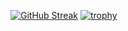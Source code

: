 [![GitHub Streak](https://streak-stats.demolab.com/?user=dawc17)](https://git.io/streak-stats)
[![trophy](https://github-profile-trophy.vercel.app/?username=dawc17)](https://github.com/ryo-ma/github-profile-trophy)

